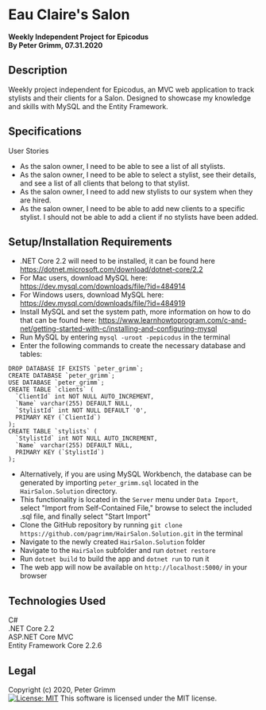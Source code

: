 # Eau Claire's Salon
**Weekly Independent Project for Epicodus**  
**By Peter Grimm, 07.31.2020**

## Description

Weekly project independent for Epicodus, an MVC web application to track stylists and their clients for a Salon. Designed to showcase my knowledge and skills with MySQL and the Entity Framework.

## Specifications
User Stories
* As the salon owner, I need to be able to see a list of all stylists.
* As the salon owner, I need to be able to select a stylist, see their details, and see a list of all clients that belong to that stylist.
* As the salon owner, I need to add new stylists to our system when they are hired.
* As the salon owner, I need to be able to add new clients to a specific stylist. I should not be able to add a client if no stylists have been added.

## Setup/Installation Requirements
* .NET Core 2.2 will need to be installed, it can be found here https://dotnet.microsoft.com/download/dotnet-core/2.2
* For Mac users, download MySQL here: https://dev.mysql.com/downloads/file/?id=484914
* For Windows users, download MySQL here: https://dev.mysql.com/downloads/file/?id=484919
* Install MySQL and set the system path, more information on how to do that can be found here: https://www.learnhowtoprogram.com/c-and-net/getting-started-with-c/installing-and-configuring-mysql
* Run MySQL by entering `mysql -uroot -pepicodus` in the terminal
* Enter the following commands to create the necessary database and tables:
```
DROP DATABASE IF EXISTS `peter_grimm`;
CREATE DATABASE `peter_grimm`;
USE DATABASE `peter_grimm`;
CREATE TABLE `clients` (
  `ClientId` int NOT NULL AUTO_INCREMENT,
  `Name` varchar(255) DEFAULT NULL,
  `StylistId` int NOT NULL DEFAULT '0',
  PRIMARY KEY (`ClientId`)
);
CREATE TABLE `stylists` (
  `StylistId` int NOT NULL AUTO_INCREMENT,
  `Name` varchar(255) DEFAULT NULL,
  PRIMARY KEY (`StylistId`)
);
```
* Alternatively, if you are using MySQL Workbench, the database can be generated by importing `peter_grimm.sql` located in the `HairSalon.Solution` directory.
* This functionality is located in the `Server` menu under `Data Import`, select "Import from Self-Contained File," browse to select the included .sql file, and finally select "Start Import"
* Clone the GitHub repository by running `git clone https://github.com/pagrimm/HairSalon.Solution.git` in the terminal
* Navigate to the newly created `HairSalon.Solution` folder
* Navigate to the `HairSalon` subfolder and run `dotnet restore`
* Run `dotnet build` to build the app and `dotnet run` to run it
* The web app will now be available on `http://localhost:5000/` in your browser

## Technologies Used

C#  
.NET Core 2.2  
ASP.NET Core MVC  
Entity Framework Core 2.2.6 

## Legal

Copyright (c) 2020, Peter Grimm  
[![License: MIT](https://img.shields.io/badge/License-MIT-yellow.svg)](https://opensource.org/licenses/MIT) This software is licensed under the MIT license.
